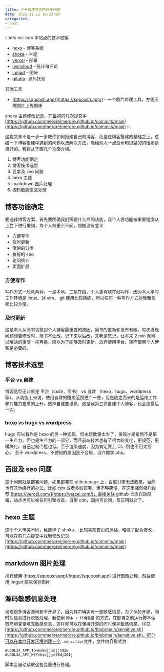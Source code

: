 ```yaml
---
title: 关于自建博客的若干问题
date: 2022-11-11 10:33:09
categories:
- post
---
```

:::info no-icon
本站点的技术框架
- [hexo](https://hexo.io/) - 博客系统
- [shoka](https://github.com/amehime/hexo-theme-shoka) - 主题
- [vercel](https://vercel.com) - 部署
- [leancloud](https://console.leancloud.cn) - 统计和评论
- [imgurl](https://www.imgurl.org) - 图床
- [gituhb](https://github.com/merore/merore.github.io)- 源码托管

其他工具
- [https://squoosh.app/](https://squoosh.app/) - 一个图片处理工具，方便压缩图片上传图床

shoka 主题修改记录，在最初的几次提交中
[https://github.com/merore/merore.github.io/commits/main](https://github.com/merore/merore.github.io/commits/main)
:::

这篇文章不是一步一步教你如何搭建自己的博客，而是在博客搭建的基础之上，总结一下博客搭建中遇到的问题以及解决方法，能给别人一点启示和思路的的话那是极好的。我将从下面几个方面介绍。

1. 博客功能确定
2. 博客技术选型
3. 百度及 seo 问题
4. hexo 主题
5. markdown 图片处理
6. 源码敏感信息处理


## 博客功能确定
要选择博客方案，首先要明确我们需要什么样的功能，我个人将功能按重要程度从上往下进行排列，每个人侧重点不同，照搬没有意义
- 方便写作
- 及时更新
- 清晰的分类
- 良好的 seo
- 访问统计
- 页面扩展

### 方便写作
写作方式一般就两种，一是本地，二是在线，个人更喜欢在线写作，因为本人平时工作环境是 linux。对 vim， git 使用比较熟练，所以任何一种写作方式对我而言都比较方便。

### 及时更新
这是本人从简书切换到个人博客最重要的原因，简书的更新和发布有限，每次发现问题想要修改时，简书不让改，记下来以后改，又老是忘记，让本来 2 min 就可以解决的事情一拖再拖。所以为了能够及时更新，放弃使用平台，转而使用个人博客是必要的。

## 博客技术选型

### 平台 vs 自建
博客选型无非就是 平台（csdn，简书） vs 自建 （hexo，hugo，wordpress 等）。从功能上来说，使用自建的覆盖范围更广一些，但是随之而来的是运维工作和对能力要求的上升，选择自建要谨慎，这是我第三次自建个人博客，也会是最后一次。

### hexo vs hugo vs wordpress
hugo 可以看作是 hexo 的另一种实现，但主题数量太少了，美观才是虽然不是第一生产力，但也是生产力的一部分，而且前端技术也有了很大的变化，更规范，更模块化，自己定制门槛也低。至于渲染速度，因为肯定要上 CI，倒也不用太担心。
至于 wordpress，不使用的原因是不会用，没兴趣学 php。

## 百度及 seo 问题
这个问题就是部署问题，如果部署在 github page 上，百度引擎无法收录，当然也有其他绕行的办法，比如 cdn 或者多线部署，但不够简洁。在这里强烈强烈推荐 [https://vercel.com/](https://vercel.com/)，直接关联 github 仓库自动部署，站点也可以被任何引擎收录，自带 cdn，国内可访问，反正用就对了。

## hexo 主题
这个个人审美不同，我选择了 shoka， 比较喜欢首页的风格，略做了配色修改，可以在前几次提交中找到修改记录[https://github.com/merore/merore.github.io/commits/main](https://github.com/merore/merore.github.io/commits/main)

## markdown 图片处理
推荐使用 [https://squoosh.app](https://squoosh.app) 进行图像处理，然后使用 imgurl 图床保存图片

## 源码敏感信息处理
发现很多博客源码都不开源了，因为其中确实有一些敏感信息，为了保持开源，同时对信息进行脱敏处理，我使用 `脚本 + 环境变量` 的方式，在部署之前运行脚本读取环境变量填充敏感信息，这样就可以在保持开源的同时保护敏感信息。详见 [https://github.com/merore/merore.github.io/blob/main/sensitive.sh](https://github.com/merore/merore.github.io/blob/main/sensitive.sh)。同时可以在本地开发环境创建一个 `.sensitive`文件，文件内容形式为
```
ALGOLIA_APP_ID=kskwjj1djj102w
ALGOLIA_API_KEY=ksdjjje98dj201j
```
脚本会自动读取这些变量进行处理。
